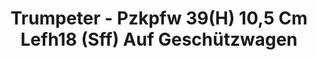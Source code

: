 ---
layout: product
title: "Trumpeter - Pzkpfw 39(H) 10,5 Cm Lefh18 (Sff) Auf Geschützwagen"
price: "2700" 
desc: "N/A"
img_path: "/assets/img/TRU00353.jpg"
brand: "N/A"
available: false
special_offer: false
new: false
soon: false
cat: "010000"
subcat: "013400"
subsubcat: "0N/A"
sifra: "TRU00353"
popular: false
---